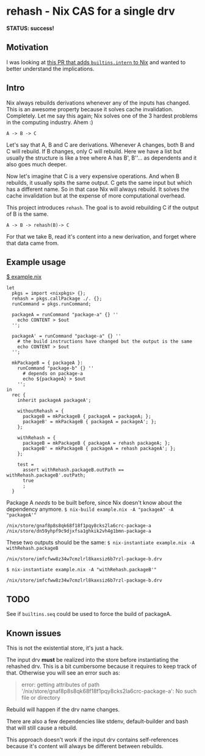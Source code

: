 # rehash - Nix CAS for a single drv

**STATUS: success!**

## Motivation

I was looking at [this PR that adds `builtins.intern` to
Nix](https://github.com/NixOS/nix/pull/1502) and wanted to better understand
the implications.

## Intro

Nix always rebuilds derivations whenever any of the inputs has changed. This
is an awesome property because it solves cache invalidation. Completely. Let
me say this again; Nix solves one of the 3 hardest problems in the computing
industry. Ahem :)

    A -> B -> C

Let's say that A, B and C are derivations. Whenever A changes, both B and C
will rebuild. If B changes, only C will rebuild. Here we have a list but
usually the structure is like a tree where A has B', B''... as dependents and
it also goes much deeper.

Now let's imagine that C is a very expensive operations. And when B rebuilds,
it usually spits the same output. C gets the same input but which has a
different name. So in that case Nix will always rebuild. It solves the cache
invalidation but at the expense of more computational overhead.

This project introduces `rehash`. The goal is to avoid rebuilding C if the
output of B is the same.

    A -> B -> rehash(B)-> C

For that we take B, read it's content into a new derivation, and forget where
that data came from.

## Example usage

[$ example.nix](example.nix)
```
let
  pkgs = import <nixpkgs> {};
  rehash = pkgs.callPackage ./. {};
  runCommand = pkgs.runCommand;

  packageA = runCommand "package-a" {} ''
    echo CONTENT > $out
  '';

  packageA' = runCommand "package-a" {} ''
    # the build instructions have changed but the output is the same
    echo CONTENT > $out
  '';

  mkPackageB = { packageA }:
    runCommand "package-b" {} ''
      # depends on package-a
      echo ${packageA} > $out
    '';
in
  rec {
    inherit packageA packageA';

    withoutRehash = {
      packageB = mkPackageB { packageA = packageA; };
      packageB' = mkPackageB { packageA = packageA'; };
    };

    withRehash = {
      packageB = mkPackageB { packageA = rehash packageA; };
      packageB' = mkPackageB { packageA = rehash packageA'; };
    };

    test =
      assert withRehash.packageB.outPath == withRehash.packageB'.outPath;
      true
      ;
  }
```
Package A *needs* to be built before, since Nix doesn't know about the
dependency anymore.
`$ nix-build example.nix -A "packageA" -A "packageA'"`
```
/nix/store/gnaf8p8s8qk68f18f1pqy8cks2la6crc-package-a
/nix/store/dn59yhpf9c9djxfsa1ghkik2vh4g1bmn-package-a
```
These two outputs should be the same:
`$ nix-instantiate example.nix -A withRehash.packageB`
```
/nix/store/imfcfww8z34w7cmzlrl8kaxsiz6b7rzl-package-b.drv
```
`$ nix-instantiate example.nix -A "withRehash.packageB'"`
```
/nix/store/imfcfww8z34w7cmzlrl8kaxsiz6b7rzl-package-b.drv
```
## TODO

See if `builtins.seq` could be used to force the build of packageA.

## Known issues

This is not the existential store, it's just a hack.

The input drv **must** be realized into the store before instantiating the
rehashed drv. This is a bit cumbersome because it requires to keep track of
that. Otherwise you will see an error such as:

> error: getting attributes of path '/nix/store/gnaf8p8s8qk68f18f1pqy8cks2la6crc-package-a': No such file or directory

Rebuild will happen if the drv name changes.

There are also a few dependencies like stdenv, default-builder and bash that
will still cause a rebuild.

This approach doesn't work if the input drv contains self-references because
it's content will always be different between rebuilds.
